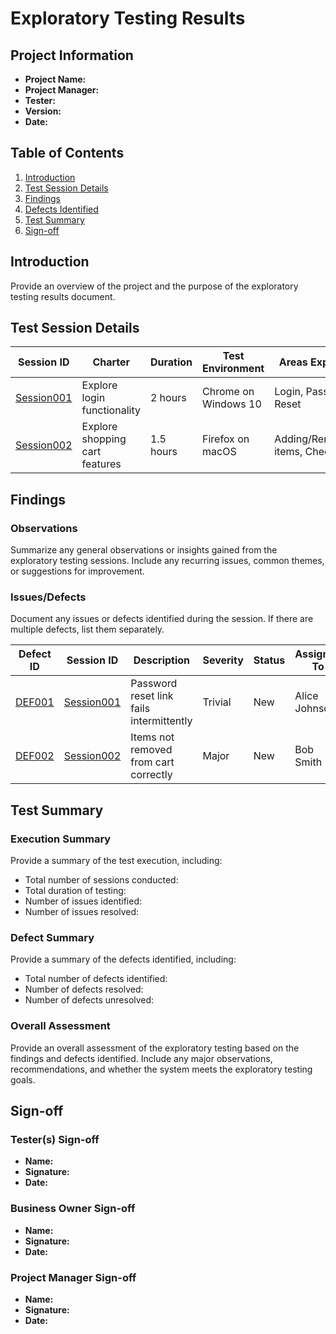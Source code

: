 # Exploratory Testing Results

## Project Information
- **Project Name:** 
- **Project Manager:** 
- **Tester:** 
- **Version:** 
- **Date:** 

## Table of Contents
1. [Introduction](#introduction)
2. [Test Session Details](#test-session-details)
3. [Findings](#findings)
4. [Defects Identified](#defects-identified)
5. [Test Summary](#test-summary)
6. [Sign-off](#sign-off)

## Introduction
Provide an overview of the project and the purpose of the exploratory testing results document.

## Test Session Details

| Session ID | Charter | Duration | Test Environment | Areas Explored | Executed By | Date |
|------------|---------|----------|------------------|----------------|-------------|------|
| [Session001](../test-cases/exp/Session001.md) | Explore login functionality | 2 hours | Chrome on Windows 10 | Login, Password Reset | Alice Johnson | 2024-05-18 |
| [Session002](../test-cases/exp/Session002.md) | Explore shopping cart features | 1.5 hours | Firefox on macOS | Adding/Removing items, Checkout | Bob Smith | 2024-05-19 |

## Findings

### Observations
Summarize any general observations or insights gained from the exploratory testing sessions. Include any recurring issues, common themes, or suggestions for improvement.

### Issues/Defects
Document any issues or defects identified during the session. If there are multiple defects, list them separately.

| Defect ID | Session ID | Description | Severity | Status | Assigned To | Resolution | Related Issue | Comments |
|-----------|------------|-------------|----------|--------|-------------|------------|---------------|----------|
| [DEF001](../defects/DEF001.md) | [Session001](../test-cases/exp/Session001.md) | Password reset link fails intermittently | Trivial | New | Alice Johnson | Pending | [Issue #1](https://github.com/your-repo/issues/1) | Observed intermittently |
| [DEF002](../defects/DEF002.md) | [Session002](../test-cases/exp/Session002.md) | Items not removed from cart correctly | Major | New | Bob Smith | Pending | [Issue #2](https://github.com/your-repo/issues/2) | Consistent issue |

## Test Summary
### Execution Summary
Provide a summary of the test execution, including:
- Total number of sessions conducted: 
- Total duration of testing: 
- Number of issues identified: 
- Number of issues resolved: 

### Defect Summary
Provide a summary of the defects identified, including:
- Total number of defects identified: 
- Number of defects resolved: 
- Number of defects unresolved: 

### Overall Assessment
Provide an overall assessment of the exploratory testing based on the findings and defects identified. Include any major observations, recommendations, and whether the system meets the exploratory testing goals.

## Sign-off
### Tester(s) Sign-off
- **Name:** 
- **Signature:** 
- **Date:** 

### Business Owner Sign-off
- **Name:** 
- **Signature:** 
- **Date:** 

### Project Manager Sign-off
- **Name:** 
- **Signature:** 
- **Date:** 
